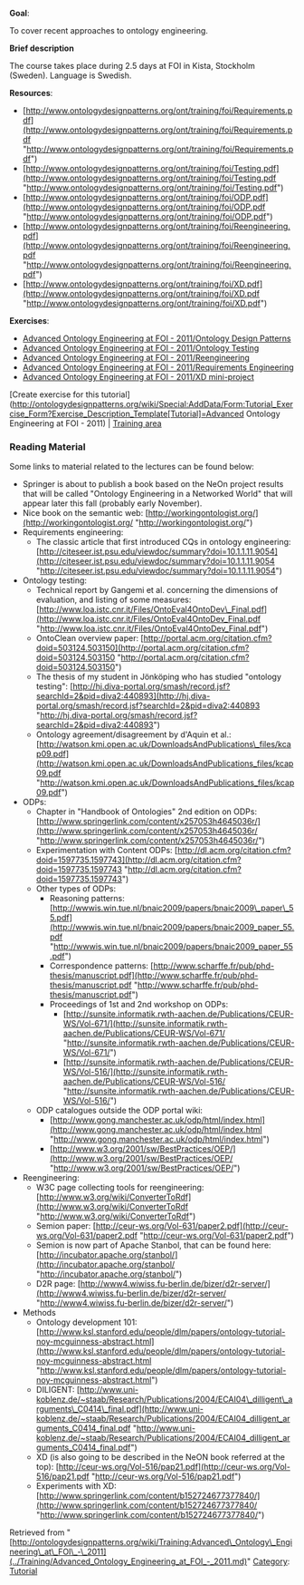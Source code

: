 __Goal__:


To cover recent approaches to ontology engineering.


__Brief description__


The course takes place during 2.5 days at FOI in Kista, Stockholm (Sweden). Language is Swedish.




__Resources__:



* [http://www.ontologydesignpatterns.org/ont/training/foi/Requirements.pdf](http://www.ontologydesignpatterns.org/ont/training/foi/Requirements.pdf "http://www.ontologydesignpatterns.org/ont/training/foi/Requirements.pdf")
* [http://www.ontologydesignpatterns.org/ont/training/foi/Testing.pdf](http://www.ontologydesignpatterns.org/ont/training/foi/Testing.pdf "http://www.ontologydesignpatterns.org/ont/training/foi/Testing.pdf")
* [http://www.ontologydesignpatterns.org/ont/training/foi/ODP.pdf](http://www.ontologydesignpatterns.org/ont/training/foi/ODP.pdf "http://www.ontologydesignpatterns.org/ont/training/foi/ODP.pdf")
* [http://www.ontologydesignpatterns.org/ont/training/foi/Reengineering.pdf](http://www.ontologydesignpatterns.org/ont/training/foi/Reengineering.pdf "http://www.ontologydesignpatterns.org/ont/training/foi/Reengineering.pdf")
* [http://www.ontologydesignpatterns.org/ont/training/foi/XD.pdf](http://www.ontologydesignpatterns.org/ont/training/foi/XD.pdf "http://www.ontologydesignpatterns.org/ont/training/foi/XD.pdf")


__Exercises__:



* [Advanced Ontology Engineering at FOI - 2011/Ontology Design Patterns](../Training/Advanced_Ontology_Engineering_at_FOI_-_2011/Ontology_Design_Patterns.md "Training:Advanced Ontology Engineering at FOI - 2011/Ontology Design Patterns")
* [Advanced Ontology Engineering at FOI - 2011/Ontology Testing](../Training/Advanced_Ontology_Engineering_at_FOI_-_2011/Ontology_Testing.md "Training:Advanced Ontology Engineering at FOI - 2011/Ontology Testing")
* [Advanced Ontology Engineering at FOI - 2011/Reengineering](../Training/Advanced_Ontology_Engineering_at_FOI_-_2011/Reengineering.md "Training:Advanced Ontology Engineering at FOI - 2011/Reengineering")
* [Advanced Ontology Engineering at FOI - 2011/Requirements Engineering](../Training/Advanced_Ontology_Engineering_at_FOI_-_2011/Requirements_Engineering.md "Training:Advanced Ontology Engineering at FOI - 2011/Requirements Engineering")
* [Advanced Ontology Engineering at FOI - 2011/XD mini-project](../Training/Advanced_Ontology_Engineering_at_FOI_-_2011/XD_mini-project.md "Training:Advanced Ontology Engineering at FOI - 2011/XD mini-project")


[Create exercise for this tutorial](http://ontologydesignpatterns.org/wiki/Special:AddData/Form:Tutorial_Exercise_Form?Exercise_Description_Template[Tutorial]=Advanced Ontology Engineering at FOI - 2011) | [Training area](../Training/Main.md "Training:Main")

###   Reading Material


Some links to material related to the lectures can be found below:



* Springer is about to publish a book based on the NeOn project results that will be called "Ontology Engineering in a Networked World" that will appear later this fall (probably early November).
* Nice book on the semantic web: [http://workingontologist.org/](http://workingontologist.org/ "http://workingontologist.org/")
* Requirements engineering:
	+ The classic article that first introduced CQs in ontology engineering: [http://citeseer.ist.psu.edu/viewdoc/summary?doi=10.1.1.11.9054](http://citeseer.ist.psu.edu/viewdoc/summary?doi=10.1.1.11.9054 "http://citeseer.ist.psu.edu/viewdoc/summary?doi=10.1.1.11.9054")
* Ontology testing:
	+ Technical report by Gangemi et al. concerning the dimensions of evaluation, and listing of some measures: [http://www.loa.istc.cnr.it/Files/OntoEval4OntoDev\_Final.pdf](http://www.loa.istc.cnr.it/Files/OntoEval4OntoDev_Final.pdf "http://www.loa.istc.cnr.it/Files/OntoEval4OntoDev_Final.pdf")
	+ OntoClean overview paper: [http://portal.acm.org/citation.cfm?doid=503124.503150](http://portal.acm.org/citation.cfm?doid=503124.503150 "http://portal.acm.org/citation.cfm?doid=503124.503150")
	+ The thesis of my student in Jönköping who has studied "ontology testing": [http://hj.diva-portal.org/smash/record.jsf?searchId=2&pid=diva2:440893](http://hj.diva-portal.org/smash/record.jsf?searchId=2&pid=diva2:440893 "http://hj.diva-portal.org/smash/record.jsf?searchId=2&pid=diva2:440893")
	+ Ontology agreement/disagreement by d'Aquin et al.: [http://watson.kmi.open.ac.uk/DownloadsAndPublications\_files/kcap09.pdf](http://watson.kmi.open.ac.uk/DownloadsAndPublications_files/kcap09.pdf "http://watson.kmi.open.ac.uk/DownloadsAndPublications_files/kcap09.pdf")
* ODPs:
	+ Chapter in "Handbook of Ontologies" 2nd edition on ODPs: [http://www.springerlink.com/content/x257053h4645036r/](http://www.springerlink.com/content/x257053h4645036r/ "http://www.springerlink.com/content/x257053h4645036r/")
	+ Experimentation with Content ODPs: [http://dl.acm.org/citation.cfm?doid=1597735.1597743](http://dl.acm.org/citation.cfm?doid=1597735.1597743 "http://dl.acm.org/citation.cfm?doid=1597735.1597743")
	+ Other types of ODPs:
		- Reasoning patterns: [http://wwwis.win.tue.nl/bnaic2009/papers/bnaic2009\_paper\_55.pdf](http://wwwis.win.tue.nl/bnaic2009/papers/bnaic2009_paper_55.pdf "http://wwwis.win.tue.nl/bnaic2009/papers/bnaic2009_paper_55.pdf")
		- Correspondence patterns: [http://www.scharffe.fr/pub/phd-thesis/manuscript.pdf](http://www.scharffe.fr/pub/phd-thesis/manuscript.pdf "http://www.scharffe.fr/pub/phd-thesis/manuscript.pdf")
		- Proceedings of 1st and 2nd workshop on ODPs:
			* [http://sunsite.informatik.rwth-aachen.de/Publications/CEUR-WS/Vol-671/](http://sunsite.informatik.rwth-aachen.de/Publications/CEUR-WS/Vol-671/ "http://sunsite.informatik.rwth-aachen.de/Publications/CEUR-WS/Vol-671/")
			* [http://sunsite.informatik.rwth-aachen.de/Publications/CEUR-WS/Vol-516/](http://sunsite.informatik.rwth-aachen.de/Publications/CEUR-WS/Vol-516/ "http://sunsite.informatik.rwth-aachen.de/Publications/CEUR-WS/Vol-516/")
	+ ODP catalogues outside the ODP portal wiki:
		- [http://www.gong.manchester.ac.uk/odp/html/index.html](http://www.gong.manchester.ac.uk/odp/html/index.html "http://www.gong.manchester.ac.uk/odp/html/index.html")
		- [http://www.w3.org/2001/sw/BestPractices/OEP/](http://www.w3.org/2001/sw/BestPractices/OEP/ "http://www.w3.org/2001/sw/BestPractices/OEP/")
* Reengineering:
	+ W3C page collecting tools for reengineering: [http://www.w3.org/wiki/ConverterToRdf](http://www.w3.org/wiki/ConverterToRdf "http://www.w3.org/wiki/ConverterToRdf")
	+ Semion paper: [http://ceur-ws.org/Vol-631/paper2.pdf](http://ceur-ws.org/Vol-631/paper2.pdf "http://ceur-ws.org/Vol-631/paper2.pdf")
	+ Semion is now part of Apache Stanbol, that can be found here: [http://incubator.apache.org/stanbol/](http://incubator.apache.org/stanbol/ "http://incubator.apache.org/stanbol/")
	+ D2R page: [http://www4.wiwiss.fu-berlin.de/bizer/d2r-server/](http://www4.wiwiss.fu-berlin.de/bizer/d2r-server/ "http://www4.wiwiss.fu-berlin.de/bizer/d2r-server/")
* Methods
	+ Ontology development 101: [http://www.ksl.stanford.edu/people/dlm/papers/ontology-tutorial-noy-mcguinness-abstract.html](http://www.ksl.stanford.edu/people/dlm/papers/ontology-tutorial-noy-mcguinness-abstract.html "http://www.ksl.stanford.edu/people/dlm/papers/ontology-tutorial-noy-mcguinness-abstract.html")
	+ DILIGENT: [http://www.uni-koblenz.de/~staab/Research/Publications/2004/ECAI04\_dilligent\_arguments\_C0414\_final.pdf](http://www.uni-koblenz.de/~staab/Research/Publications/2004/ECAI04_dilligent_arguments_C0414_final.pdf "http://www.uni-koblenz.de/~staab/Research/Publications/2004/ECAI04_dilligent_arguments_C0414_final.pdf")
	+ XD (is also going to be described in the NeON book referred at the top): [http://ceur-ws.org/Vol-516/pap21.pdf](http://ceur-ws.org/Vol-516/pap21.pdf "http://ceur-ws.org/Vol-516/pap21.pdf")
	+ Experiments with XD: [http://www.springerlink.com/content/b152724677377840/](http://www.springerlink.com/content/b152724677377840/ "http://www.springerlink.com/content/b152724677377840/")




Retrieved from "[http://ontologydesignpatterns.org/wiki/Training:Advanced\_Ontology\_Engineering\_at\_FOI\_-\_2011](../Training/Advanced_Ontology_Engineering_at_FOI_-_2011.md)"
 [Category](http://ontologydesignpatterns.org/wiki/Special:Categories "Special:Categories"): [Tutorial](../Category/Tutorial.md "Category:Tutorial")